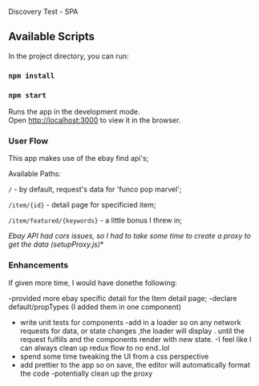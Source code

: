 Discovery Test - SPA

## Available Scripts

In the project directory, you can run:
### `npm install`
### `npm start`

Runs the app in the development mode.<br />
Open [http://localhost:3000](http://localhost:3000) to view it in the browser.


### User Flow
This app makes use of the ebay find api's;

Available Paths: 

`/`    -  by default, request's data for 'funco pop marvel';

`/item/{id}` - detail page for specificied item;

`/item/featured/{keywords}` - a little bonus I threw in;

*Ebay API had cors issues, so I had to take some time to create a proxy to get the data (setupProxy.js)**

### Enhancements
If given more time, I would have donethe following: 

-provided more ebay specific detail for the Item detail page;
-declare default/propTypes (I added them in one  component)
- write unit tests for components
-add in a loader so on any network requests for data, or state changes ,the loader will display . until the request fulfills and the components render with new state.
-I feel like I can always clean up redux flow to no end..lol
- spend some time tweaking the UI from a css perspective
- add prettier to the app so on save, the editor will automatically format the code
-potentially clean up the proxy


